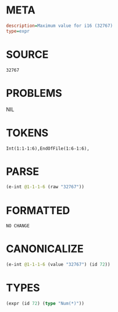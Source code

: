 # META
~~~ini
description=Maximum value for i16 (32767)
type=expr
~~~
# SOURCE
~~~roc
32767
~~~
# PROBLEMS
NIL
# TOKENS
~~~zig
Int(1:1-1:6),EndOfFile(1:6-1:6),
~~~
# PARSE
~~~clojure
(e-int @1-1-1-6 (raw "32767"))
~~~
# FORMATTED
~~~roc
NO CHANGE
~~~
# CANONICALIZE
~~~clojure
(e-int @1-1-1-6 (value "32767") (id 72))
~~~
# TYPES
~~~clojure
(expr (id 72) (type "Num(*)"))
~~~